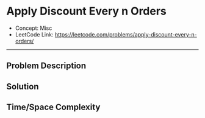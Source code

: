 # Apply Discount Every n Orders

- Concept: Misc
- LeetCode Link: https://leetcode.com/problems/apply-discount-every-n-orders/

---

## Problem Description

## Solution

## Time/Space Complexity

